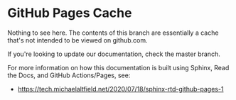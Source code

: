 # GitHub Pages Cache
 
Nothing to see here. The contents of this branch are essentially a cache that's not intended to be viewed on github.com.
 
 
If you're looking to update our documentation, check the master branch.
 
For more information on how this documentation is built using Sphinx, Read the Docs, and GitHub Actions/Pages, see:
 
 * https://tech.michaelaltfield.net/2020/07/18/sphinx-rtd-github-pages-1
